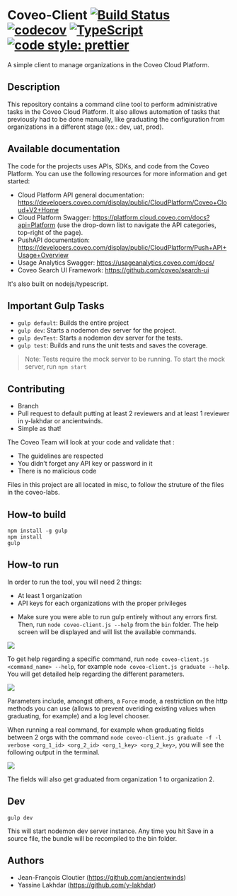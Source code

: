 # Coveo-Client [![Build Status](https://api.travis-ci.org/y-lakhdar/coveo-client.svg?branch=master)](https://travis-ci.org/y-lakhdar/coveo-client) [![codecov](https://codecov.io/gh/y-lakhdar/coveo-client/branch/master/graph/badge.svg)](https://codecov.io/gh/y-lakhdar/coveo-client) [![TypeScript](https://badges.frapsoft.com/typescript/code/typescript.svg?v=101)](https://github.com/ellerbrock/typescript-badges/) [![code style: prettier](https://img.shields.io/badge/code_style-prettier-ff69b4.svg?style=flat-square)](https://github.com/prettier/prettier)

A simple client to manage organizations in the Coveo Cloud Platform.

## Description
This repository contains a command cline tool to perform administrative tasks in the Coveo Cloud Platform. It also allows automation of tasks that previously had to be done manually, like graduating the configuration from organizations in a different stage (ex.: dev, uat, prod).

## Available documentation
The code for the projects uses APIs, SDKs, and code from the Coveo Platform. You can use the following resources for more information and get started:

- Cloud Platform API general documentation: https://developers.coveo.com/display/public/CloudPlatform/Coveo+Cloud+V2+Home
- Cloud Platform Swagger: https://platform.cloud.coveo.com/docs?api=Platform (use the drop-down list to navigate the API categories, top-right of the page).
- PushAPI documentation: https://developers.coveo.com/display/public/CloudPlatform/Push+API+Usage+Overview
- Usage Analytics Swagger: https://usageanalytics.coveo.com/docs/
- Coveo Search UI Framework: https://github.com/coveo/search-ui

It's also built on nodejs/typescript.

## Important Gulp Tasks

* `gulp default`: Builds the entire project
* `gulp dev`: Starts a nodemon dev server for the project.
* `gulp devTest`: Starts a nodemon dev server for the tests.
* `gulp test`: Builds and runs the unit tests and saves the coverage.

> Note:
> Tests require the mock server to be running.
> To start the mock server, run `npm start`

## Contributing
- Branch
- Pull request to default putting at least 2 reviewers and at least 1 reviewer in y-lakhdar or ancientwinds.
- Simple as that!

The Coveo Team will look at your code and validate that :
- The guidelines are respected
- You didn’t forget any API key or password in it
- There is no malicious code

Files in this project are all located in misc, to follow the struture of the files in the coveo-labs.

## How-to build
```
npm install -g gulp
npm install
gulp
```

## How-to run
In order to run the tool, you will need 2 things: 
* At least 1 organization
* API keys for each organizations with the proper privileges

- Make sure you were able to run gulp entirely without any errors first. Then, run `node coveo-client.js --help` from the `bin` folder. The help screen will be displayed and will list the available commands.

![](https://raw.githubusercontent.com/y-lakhdar/coveo-client/master/documentation/images/help.png)

To get help regarding a specific command, run `node coveo-client.js <command_name> --help`, for example `node coveo-client.js graduate --help`. You will get detailed help regarding the different parameters.

![](https://raw.githubusercontent.com/y-lakhdar/coveo-client/master/documentation/images/graduate-help.png)

Parameters include, amongst others, a `Force` mode, a restriction on the http methods you can use (allows to prevent overiding existing values when graduating, for example) and a log level chooser.

When running a real command, for example when graduating fields between 2 orgs with the command `node coveo-client.js graduate -f -l verbose <org_1_id> <org_2_id> <org_1_key> <org_2_key>`, you will see the following output in the terminal.

![](https://raw.githubusercontent.com/y-lakhdar/coveo-client/master/documentation/images/graduate-fields.png)

The fields will also get graduated from organization 1 to organization 2.

## Dev
```
gulp dev
```
This will start nodemon dev server instance.
Any time you hit Save in a source file, the bundle will be recompiled to the bin folder.

## Authors
- Jean-François Cloutier (https://github.com/ancientwinds)
- Yassine Lakhdar (https://github.com/y-lakhdar)
